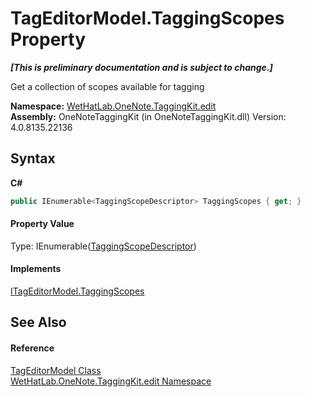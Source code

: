# TagEditorModel.TaggingScopes Property 
 _**\[This is preliminary documentation and is subject to change.\]**_

Get a collection of scopes available for tagging

**Namespace:**&nbsp;<a href="60ca3730-00cd-fce3-4009-523f3952fd9e.md">WetHatLab.OneNote.TaggingKit.edit</a><br />**Assembly:**&nbsp;OneNoteTaggingKit (in OneNoteTaggingKit.dll) Version: 4.0.8135.22136

## Syntax

**C#**<br />
``` C#
public IEnumerable<TaggingScopeDescriptor> TaggingScopes { get; }
```


#### Property Value
Type: IEnumerable(<a href="3690bbaa-4a73-a467-79e3-8a5755b34628.md">TaggingScopeDescriptor</a>)

#### Implements
<a href="b3c2aa75-e3d1-2e6a-641b-4025b3b2a3df.md">ITagEditorModel.TaggingScopes</a><br />

## See Also


#### Reference
<a href="d0783a73-0ba1-b750-13e8-e19b790c09dd.md">TagEditorModel Class</a><br /><a href="60ca3730-00cd-fce3-4009-523f3952fd9e.md">WetHatLab.OneNote.TaggingKit.edit Namespace</a><br />